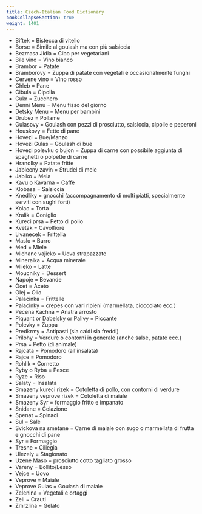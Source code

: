 ```yaml
---
title: Czech-Italian Food Dictionary
bookCollapseSection: true
weight: 1401
---
```


* Biftek = Bistecca di vitello
* Borsc = Simile al goulash ma con più salsiccia
* Bezmasa Jidla = Cibo per vegetariani
* Bile vino = Vino bianco
* Brambor = Patate
* Bramborovy = Zuppa di patate con vegetali e occasionalmente funghi
* Cervene vino = Vino rosso
* Chleb = Pane
* Cibula = Cipolla
* Cukr = Zucchero
* Denni Menu = Menu fisso del giorno
* Detsky Menu = Menu per bambini
* Drubez = Pollame
* Gulasovy = Goulash con pezzi di prosciutto, salsiccia, cipolle e peperoni
* Houskovy = Fette di pane
* Hovezi = Bue/Manzo
* Hovezi Gulas = Goulash di bue
* Hovezi polevku o bujon = Zuppa di carne con possibile aggiunta di spaghetti o polpette di carne
* Hranolky = Patate fritte
* Jablecny zavin = Strudel di mele
* Jablko = Mela
* Kavu o Kavarna = Caffè
* Klobasa = Salsiccia
* Knedliky = gnocchi (accompagnamento di molti piatti, specialmente serviti con sughi forti)
* Kolac = Torta
* Kralik = Coniglio
* Kureci prsa = Petto di pollo
* Kvetak = Cavolfiore
* Livanecek = Frittella
* Maslo = Burro
* Med = Miele
* Michane vajicko = Uova strapazzate
* Mineralka = Acqua minerale
* Mlieko = Latte
* Moucniky = Dessert
* Napoje = Bevande
* Ocet = Aceto
* Olej = Olio
* Palacinka = Frittelle
* Palacinky = crepes con vari ripieni (marmellata, cioccolato ecc.)
* Pecena Kachna = Anatra arrosto
* Piquant or Dabelsky or Palivy = Piccante
* Polevky = Zuppa
* Predkrmy = Antipasti (sia caldi sia freddi)
* Prilohy = Verdure o contorni in generale (anche salse, patate ecc.)
* Prsa = Petto (di animale)
* Rajcata = Pomodoro (all'insalata)
* Rajce = Pomodoro
* Rohlik = Cornetto
* Ryby o Ryba = Pesce
* Ryze = Riso
* Salaty = Insalata
* Smazeny kureci rizek = Cotoletta di pollo, con contorni di verdure
* Smazeny veprove rizek = Cotoletta di maiale
* Smazeny Syr = formaggio fritto e impanato
* Snidane = Colazione
* Spenat = Spinaci
* Sul = Sale
* Svickova na smetane = Carne di maiale con sugo o marmellata di frutta e gnocchi di pane
* Syr = Formaggio
* Tresne = Ciliegia
* Ulezely = Stagionato
* Uzene Maso = prosciutto cotto tagliato grosso
* Vareny = Bollito/Lesso
* Vejce = Uovo
* Veprove = Maiale
* Veprove Gulas = Goulash di maiale
* Zelenina = Vegetali e ortaggi
* Zeli = Crauti
* Zmrzlina = Gelato
